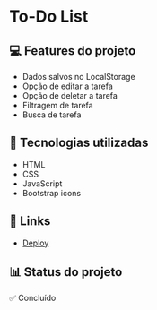 # To-Do List

## 💻 Features do projeto
- Dados salvos no LocalStorage
- Opção de editar a tarefa
- Opção de deletar a tarefa
- Filtragem de tarefa
- Busca de tarefa

## 🚀 Tecnologias utilizadas
- HTML
- CSS
- JavaScript
- Bootstrap icons

## 📌 Links 
 - [Deploy](https://ivanfreddi.github.io/todo-list/)
## 📊 Status do projeto
✅ Concluído
